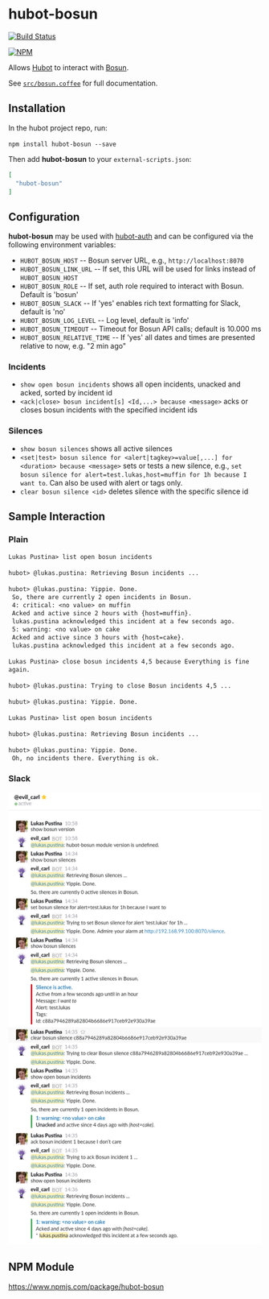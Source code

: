 # hubot-bosun

[![Build Status](https://travis-ci.org/lukaspustina/hubot-bosun.svg?branch=master)](https://travis-ci.org/lukaspustina/hubot-bosun)

[![NPM](https://nodei.co/npm/hubot-bosun.png)](https://nodei.co/npm/hubot-bosun/)

Allows [Hubot](https://hubot.github.com) to interact with [Bosun](http://bosun.org).

See [`src/bosun.coffee`](src/bosun.coffee) for full documentation.

## Installation

In the hubot project repo, run:

`npm install hubot-bosun --save`

Then add **hubot-bosun** to your `external-scripts.json`:

```json
[
  "hubot-bosun"
]
```

## Configuration

**hubot-bosun** may be used with [hubot-auth](https://github.com/hubot-scripts/hubot-auth) and can be configured via the following environment variables:

* `HUBOT_BOSUN_HOST` -- Bosun server URL, e.g., `http://localhost:8070`
* `HUBOT_BOSUN_LINK_URL` -- If set, this URL will be used for links instead of `HUBOT_BOSUN_HOST`
* `HUBOT_BOSUN_ROLE` -- If set, auth role required to interact with Bosun. Default is 'bosun'
* `HUBOT_BOSUN_SLACK` -- If 'yes' enables rich text formatting for Slack, default is 'no'
* `HUBOT_BOSUN_LOG_LEVEL` -- Log level, default is 'info'
* `HUBOT_BOSUN_TIMEOUT` --  Timeout for Bosun API calls; default is 10.000 ms
* `HUBOT_BOSUN_RELATIVE_TIME` -- If 'yes' all dates and times are presented relative to now, e.g. "2 min ago"

### Incidents

* `show open bosun incidents` shows all open incidents, unacked and acked, sorted by incident id
* `<ack|close> bosun incident[s] <Id,...> because <message>` acks or closes bosun incidents with the specified incident ids

### Silences

* `show bosun silences` shows all active silences
* `<set|test> bosun silence for <alert|tagkey>=value[,...] for <duration> because <message>` sets or tests a new silence, e.g., `set bosun silence for alert=test.lukas,host=muffin for 1h because I want to`. Can also be used with alert or tags only.
* `clear bosun silence <id>` deletes silence with the specific silence id


## Sample Interaction

### Plain

```
Lukas Pustina> list open bosun incidents

hubot> @lukas.pustina: Retrieving Bosun incidents ...

hubot> @lukas.pustina: Yippie. Done.
 So, there are currently 2 open incidents in Bosun.
 4: critical: <no value> on muffin
 Acked and active since 2 hours with {host=muffin}.
 lukas.pustina acknowledged this incident at a few seconds ago.
 5: warning: <no value> on cake
 Acked and active since 3 hours with {host=cake}.
 lukas.pustina acknowledged this incident at a few seconds ago.

Lukas Pustina> close bosun incidents 4,5 because Everything is fine again.

hubot> @lukas.pustina: Trying to close Bosun incidents 4,5 ...

hubut> @lukas.pustina: Yippie. Done.

Lukas Pustina> list open bosun incidents

hubot> @lukas.pustina: Retrieving Bosun incidents ...

hubot> @lukas.pustina: Yippie. Done.
 Oh, no incidents there. Everything is ok.
```

### Slack

![Slack interaction](docs/slack.png)

## NPM Module

https://www.npmjs.com/package/hubot-bosun
